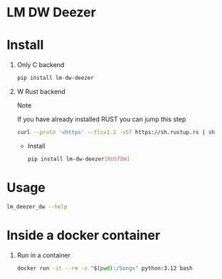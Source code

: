 # LM DW Deezer

# Install
1. Only C backend
	```bash
	pip install lm-dw-deezer
	```
1. W Rust backend
	> [!NOTE]
	> If you have already installed RUST you can jump this step
	```bash
	curl --proto '=https' --tlsv1.2 -sSf https://sh.rustup.rs | sh
	```
	- Install
		```bash
		pip install lm-dw-deezer[RUSTDW]
		```

# Usage
```bash
lm_deezer_dw --help
```


# Inside a docker container
1. Run in a container
	```bash
	docker run -it --rm -v "$(pwd):/Songs" python:3.12 bash
	```
